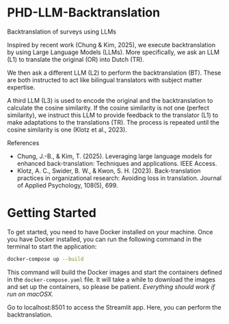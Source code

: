 # PHD-LLM-Backtranslation
Backtranslation of surveys using LLMs

Inspired by recent work (Chung & Kim, 2025), we execute backtranslation by using Large Language Models (LLMs). More specifically, we ask an LLM (L1) to translate the original (OR) into Dutch (TR). 

We then ask a different LLM (L2) to perform the backtranslation (BT). These are both instructed to act like bilingual translators with subject matter expertise. 

A third LLM (L3) is used to encode the original and the backtranslation to calculate the cosine similarity. If the cosine similarity is not one (perfect similarity), we instruct this LLM to provide feedback to the translator (L1) to make adaptations to the translations (TR). The process is repeated until the cosine similarity is one (Klotz et al., 2023).  

References

- Chung, J.-B., & Kim, T. (2025). Leveraging large language models for enhanced back-translation: Techniques and applications. IEEE Access.
- Klotz, A. C., Swider, B. W., & Kwon, S. H. (2023). Back-translation practices in organizational research: Avoiding loss in translation. Journal of Applied Psychology, 108(5), 699.

# Getting Started
To get started, you need to have Docker installed on your machine. Once you have Docker installed, you can run the following command in the terminal to start the application:

```bash
docker-compose up --build
```

This command will build the Docker images and start the containers defined in the `docker-compose.yaml` file. It will take a while to download the images and set up the containers, so please be patient. *Everything should work if run on macOSX.*

Go to localhost:8501 to access the Streamlit app. Here, you can perform the backtranslation. 
